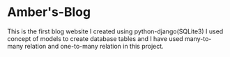 # Amber's-Blog
This is the first blog website I created using python-django(SQLite3)
I used concept of models to create database tables and I have used many-to-many relation and one-to-many relation in this project.
